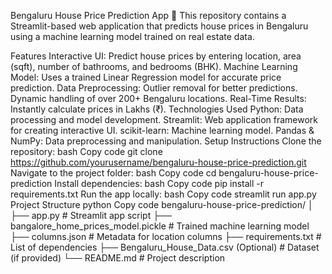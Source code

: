 Bengaluru House Price Prediction App 🏡
This repository contains a Streamlit-based web application that predicts house prices in Bengaluru using a machine learning model trained on real estate data.

Features
Interactive UI: Predict house prices by entering location, area (sqft), number of bathrooms, and bedrooms (BHK).
Machine Learning Model: Uses a trained Linear Regression model for accurate price prediction.
Data Preprocessing:
Outlier removal for better predictions.
Dynamic handling of over 200+ Bengaluru locations.
Real-Time Results: Instantly calculate prices in Lakhs (₹).
Technologies Used
Python: Data processing and model development.
Streamlit: Web application framework for creating interactive UI.
scikit-learn: Machine learning model.
Pandas & NumPy: Data preprocessing and manipulation.
Setup Instructions
Clone the repository:
bash
Copy code
git clone https://github.com/yourusername/bengaluru-house-price-prediction.git
Navigate to the project folder:
bash
Copy code
cd bengaluru-house-price-prediction
Install dependencies:
bash
Copy code
pip install -r requirements.txt
Run the app locally:
bash
Copy code
streamlit run app.py
Project Structure
python
Copy code
bengaluru-house-price-prediction/
│
├── app.py                # Streamlit app script
├── bangalore_home_prices_model.pickle  # Trained machine learning model
├── columns.json          # Metadata for location columns
├── requirements.txt      # List of dependencies
├── Bengaluru_House_Data.csv (Optional) # Dataset (if provided)
└── README.md             # Project description
